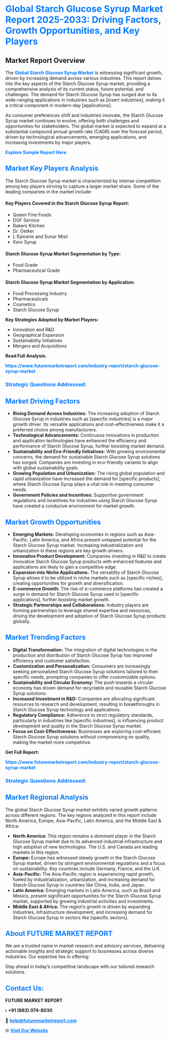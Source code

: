 <h1 style="color: #007BFF;">Global Starch Glucose Syrup Market Report 2025-2033: Driving Factors, Growth Opportunities, and Key Players</h1>

<section id="overview">
<h2>Market Report Overview</h2>
<p>The <a href="https://www.futuremarketreport.com/industry-report/starch-glucose-syrup-market" style="color: #007BFF; text-decoration: none;"><strong>Global Starch Glucose Syrup Market</strong></a> is witnessing significant growth, driven by increasing demand across various industries. This report delves into the key aspects of the Starch Glucose Syrup market, providing a comprehensive analysis of its current status, future potential, and challenges. The demand for Starch Glucose Syrup has surged due to its wide-ranging applications in industries such as [insert industries], making it a critical component in modern-day [applications].</p>
<p>As consumer preferences shift and industries innovate, the Starch Glucose Syrup market continues to evolve, offering both challenges and opportunities for stakeholders. The global market is expected to expand at a substantial compound annual growth rate (CAGR) over the forecast period, driven by technological advancements, emerging applications, and increasing investments by major players.</p>
</section>

<section id="overview">
<p><a href="https://www.futuremarketreport.com/request-sample/reportId=112673" style="color: #007BFF; text-decoration: none;"><strong>Explore Sample Report Here</strong></a></p>
</section>

<section id="key-players">
<h2 style="color: #007BFF;">Market Key Players Analysis</h2>
<p>The Starch Glucose Syrup market is characterized by intense competition among key players striving to capture a larger market share. Some of the leading companies in the market include:</p>
<h4>Key Players Covered in the Starch Glucose Syrup Report:</h4>
<ul><li>Queen Fine Foods</li><li>DGF Service</li><li>Bakers Kitchen</li><li>Dr. Oetker</li><li>L`Epicerie and Sunar Misir</li><li>Karo Syrup</li></ul>
<h4>Starch Glucose Syrup Market Segmentation by Type:</h4>
<ul><li>Food Grade</li><li>Pharmaceutical Grade</li></ul>

<h4>Starch Glucose Syrup Market Segmentation by Application:</h4>
<ul><li>Food Processing Industry</li><li>Pharmaceuticals</li><li>Cosmetics</li><li>Starch Glucose Syrup</li></ul>
<p><strong>Key Strategies Adopted by Market Players:</strong></p>
<ul>
<li>Innovation and R&D</li>
<li>Geographical Expansion</li>
<li>Sustainability Initiatives</li>
<li>Mergers and Acquisitions</li>
</ul>
</section>

<section>
<p><strong>Read Full Analysis: </strong></p><a href="https://www.futuremarketreport.com/industry-report/starch-glucose-syrup-market" style="color: #007BFF; text-decoration: none;"><strong>https://www.futuremarketreport.com/industry-report/starch-glucose-syrup-market</strong></a>
<h3 style="color: #007BFF;">Strategic Questions Addressed:</h3>
</section>

<section id="driving-factors">
<h2 style="color: #007BFF;">Market Driving Factors</h2>
<ul>
<li><strong>Rising Demand Across Industries:</strong> The increasing adoption of Starch Glucose Syrup in industries such as [specific industries] is a major growth driver. Its versatile applications and cost-effectiveness make it a preferred choice among manufacturers.</li>
<li><strong>Technological Advancements:</strong> Continuous innovations in production and application technologies have enhanced the efficiency and performance of Starch Glucose Syrup, further boosting market demand.</li>
<li><strong>Sustainability and Eco-Friendly Initiatives:</strong> With growing environmental concerns, the demand for sustainable Starch Glucose Syrup solutions has surged. Companies are investing in eco-friendly variants to align with global sustainability goals.</li>
<li><strong>Growing Population and Urbanization:</strong> The rising global population and rapid urbanization have increased the demand for [specific products], where Starch Glucose Syrup plays a vital role in meeting consumer needs.</li>
<li><strong>Government Policies and Incentives:</strong> Supportive government regulations and incentives for industries using Starch Glucose Syrup have created a conducive environment for market growth.</li>
</ul>
</section>

<section id="growth-opportunities">
<h2 style="color: #007BFF;">Market Growth Opportunities</h2>
<ul>
<li><strong>Emerging Markets:</strong> Developing economies in regions such as Asia-Pacific, Latin America, and Africa present untapped potential for the Starch Glucose Syrup market. Increasing industrialization and urbanization in these regions are key growth drivers.</li>
<li><strong>Innovative Product Development:</strong> Companies investing in R&D to create innovative Starch Glucose Syrup products with enhanced features and applications are likely to gain a competitive edge.</li>
<li><strong>Expansion into Niche Applications:</strong> The versatility of Starch Glucose Syrup allows it to be utilized in niche markets such as [specific niches], creating opportunities for growth and diversification.</li>
<li><strong>E-commerce Growth:</strong> The rise of e-commerce platforms has created a surge in demand for Starch Glucose Syrup used in [specific applications], further boosting market growth.</li>
<li><strong>Strategic Partnerships and Collaborations:</strong> Industry players are forming partnerships to leverage shared expertise and resources, driving the development and adoption of Starch Glucose Syrup products globally.</li>
</ul>
</section>

<section id="trending-factors">
<h2 style="color: #007BFF;">Market Trending Factors</h2>
<ul>
<li><strong>Digital Transformation:</strong> The integration of digital technologies in the production and distribution of Starch Glucose Syrup has improved efficiency and customer satisfaction.</li>
<li><strong>Customization and Personalization:</strong> Consumers are increasingly seeking personalized Starch Glucose Syrup solutions tailored to their specific needs, prompting companies to offer customizable options.</li>
<li><strong>Sustainability and Circular Economy:</strong> The push towards a circular economy has driven demand for recyclable and reusable Starch Glucose Syrup solutions.</li>
<li><strong>Increased Investment in R&D:</strong> Companies are allocating significant resources to research and development, resulting in breakthroughs in Starch Glucose Syrup technology and applications.</li>
<li><strong>Regulatory Compliance:</strong> Adherence to strict regulatory standards, particularly in industries like [specific industries], is influencing product development and quality in the Starch Glucose Syrup market.</li>
<li><strong>Focus on Cost-Effectiveness:</strong> Businesses are exploring cost-efficient Starch Glucose Syrup solutions without compromising on quality, making the market more competitive.</li>
</ul>
</section>

<section>
<p><strong>Get Full Report: </strong></p><a href="https://www.futuremarketreport.com/industry-report/starch-glucose-syrup-market" style="color: #007BFF; text-decoration: none;"><strong>https://www.futuremarketreport.com/industry-report/starch-glucose-syrup-market</strong></a>
<h3 style="color: #007BFF;">Strategic Questions Addressed:</h3>
</section>


<section id="regional-analysis">
<h2 style="color: #007BFF;">Market Regional Analysis</h2>
<p>The global Starch Glucose Syrup market exhibits varied growth patterns across different regions. The key regions analyzed in this report include North America, Europe, Asia-Pacific, Latin America, and the Middle East & Africa:</p>
<ul>
<li><strong>North America:</strong> This region remains a dominant player in the Starch Glucose Syrup market due to its advanced industrial infrastructure and high adoption of new technologies. The U.S. and Canada are leading markets in this region.</li>
<li><strong>Europe:</strong> Europe has witnessed steady growth in the Starch Glucose Syrup market, driven by stringent environmental regulations and a focus on sustainability. Key countries include Germany, France, and the U.K.</li>
<li><strong>Asia-Pacific:</strong> The Asia-Pacific region is experiencing rapid growth, fueled by industrialization, urbanization, and increasing demand for Starch Glucose Syrup in countries like China, India, and Japan.</li>
<li><strong>Latin America:</strong> Emerging markets in Latin America, such as Brazil and Mexico, present significant opportunities for the Starch Glucose Syrup market, supported by growing industrial activities and investments.</li>
<li><strong>Middle East & Africa:</strong> The region’s growth is driven by expanding industries, infrastructure development, and increasing demand for Starch Glucose Syrup in sectors like [specific sectors].</li>
</ul>
</section>

<footer>
<h2 style="color: #007BFF;">About FUTURE MARKET REPORT</h2>
<p>We are a trusted name in market research and advisory services, delivering actionable insights and strategic support to businesses across diverse industries. Our expertise lies in offering:</p>

<p>Stay ahead in today’s competitive landscape with our tailored research solutions.</p>

<h2 style="color: #007BFF;">Contact Us:</h2>
<p><strong>FUTURE MARKET REPORT</strong></p>
<p>📞 <strong>+91 (883) 074-8030</strong></p>
<p>📧 <strong><a href="mailto:help@futuremarketreport.com" style="color: #007BFF;">help@futuremarketreport.com</a></strong></p>
<p>🌐 <strong><a href="https://www.futuremarketreport.com/" style="color: #007BFF;">Visit Our Website</a></strong></p>
</footer>